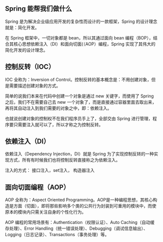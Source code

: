 ## Spring 能帮我们做什么

Spring 是为解决企业级应用开发的复杂性而设计的一款框架，Spring 的设计理念就是：简化开发。

在 Spring 框架中，一切对象都是 bean，所以其通过面向 bean 编程（BOP），结合其核心思想依赖注入（DI）和面向切面(（AOP）编程，Spring 实现了其伟大的简化开发的设计理念。

## 控制反转（IOC）

IOC 全称为：Inversion of Control。控制反转的基本概念是：不用创建对象，但是需要描述创建对象的方式。

简单的说我们本来在代码中创建一个对象是通过 new 关键字，而使用了 Spring 之后，我们不在需要自己去 new 一个对象了，而是直接通过容器里面去取出来，再将其自动注入到我们需要的对象之中，即：依赖注入。

也就说创建对象的控制权不在我们程序员手上了，全部交由 Spring 进行管理，程序要只需要注入就可以了，所以才称之为控制反转。

## 依赖注入（DI）

依赖注入（Dependency Injection，DI）就是 Spring 为了实现控制反转的一种实现方式，所有有时候我们也将控制反转直接称之为依赖注入。

注入的方式： 接口注入，set注入， 构造器注入

## 面向切面编程（AOP）

AOP 全称为：Aspect Oriented Programming。AOP是一种编程思想，其核心构造是方面（切面），即将那些影响多个类的公共行为封装到可重用的模块中，而使原本的模块内只需关注自身的个性化行为。

AOP 编程的常用场景有：Authentication（权限认证）、Auto Caching（自动缓存处理）、Error Handling（统一错误处理）、Debugging（调试信息输出）、Logging（日志记录）、Transactions（事务处理）等。


## 